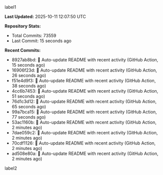 
label1 
<!-- ACTIVITY_START -->
**Last Updated:** 2025-10-11 12:07:50 UTC

**Repository Stats:**
- Total Commits: 73559
- Last Commit: 15 seconds ago

**Recent Commits:**
- 8927ab8bd: 🤖 Auto-update README with recent activity (GitHub Action, 15 seconds ago)
- 16906f23d: 🤖 Auto-update README with recent activity (GitHub Action, 26 seconds ago)
- f51e4d9f3: 🤖 Auto-update README with recent activity (GitHub Action, 38 seconds ago)
- 4cc6b7453: 🤖 Auto-update README with recent activity (GitHub Action, 51 seconds ago)
- 76d1c3d12: 🤖 Auto-update README with recent activity (GitHub Action, 65 seconds ago)
- 99a7bca15: 🤖 Auto-update README with recent activity (GitHub Action, 77 seconds ago)
- 53ac1160b: 🤖 Auto-update README with recent activity (GitHub Action, 2 minutes ago)
- 7dae059c2: 🤖 Auto-update README with recent activity (GitHub Action, 2 minutes ago)
- 70cdf1126: 🤖 Auto-update README with recent activity (GitHub Action, 2 minutes ago)
- ad508e80a: 🤖 Auto-update README with recent activity (GitHub Action, 2 minutes ago)
<!-- ACTIVITY_END -->

label2
